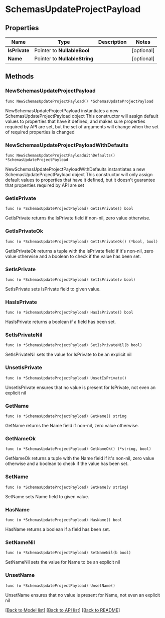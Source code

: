 # SchemasUpdateProjectPayload

## Properties

Name | Type | Description | Notes
------------ | ------------- | ------------- | -------------
**IsPrivate** | Pointer to **NullableBool** |  | [optional] 
**Name** | Pointer to **NullableString** |  | [optional] 

## Methods

### NewSchemasUpdateProjectPayload

`func NewSchemasUpdateProjectPayload() *SchemasUpdateProjectPayload`

NewSchemasUpdateProjectPayload instantiates a new SchemasUpdateProjectPayload object
This constructor will assign default values to properties that have it defined,
and makes sure properties required by API are set, but the set of arguments
will change when the set of required properties is changed

### NewSchemasUpdateProjectPayloadWithDefaults

`func NewSchemasUpdateProjectPayloadWithDefaults() *SchemasUpdateProjectPayload`

NewSchemasUpdateProjectPayloadWithDefaults instantiates a new SchemasUpdateProjectPayload object
This constructor will only assign default values to properties that have it defined,
but it doesn't guarantee that properties required by API are set

### GetIsPrivate

`func (o *SchemasUpdateProjectPayload) GetIsPrivate() bool`

GetIsPrivate returns the IsPrivate field if non-nil, zero value otherwise.

### GetIsPrivateOk

`func (o *SchemasUpdateProjectPayload) GetIsPrivateOk() (*bool, bool)`

GetIsPrivateOk returns a tuple with the IsPrivate field if it's non-nil, zero value otherwise
and a boolean to check if the value has been set.

### SetIsPrivate

`func (o *SchemasUpdateProjectPayload) SetIsPrivate(v bool)`

SetIsPrivate sets IsPrivate field to given value.

### HasIsPrivate

`func (o *SchemasUpdateProjectPayload) HasIsPrivate() bool`

HasIsPrivate returns a boolean if a field has been set.

### SetIsPrivateNil

`func (o *SchemasUpdateProjectPayload) SetIsPrivateNil(b bool)`

 SetIsPrivateNil sets the value for IsPrivate to be an explicit nil

### UnsetIsPrivate
`func (o *SchemasUpdateProjectPayload) UnsetIsPrivate()`

UnsetIsPrivate ensures that no value is present for IsPrivate, not even an explicit nil
### GetName

`func (o *SchemasUpdateProjectPayload) GetName() string`

GetName returns the Name field if non-nil, zero value otherwise.

### GetNameOk

`func (o *SchemasUpdateProjectPayload) GetNameOk() (*string, bool)`

GetNameOk returns a tuple with the Name field if it's non-nil, zero value otherwise
and a boolean to check if the value has been set.

### SetName

`func (o *SchemasUpdateProjectPayload) SetName(v string)`

SetName sets Name field to given value.

### HasName

`func (o *SchemasUpdateProjectPayload) HasName() bool`

HasName returns a boolean if a field has been set.

### SetNameNil

`func (o *SchemasUpdateProjectPayload) SetNameNil(b bool)`

 SetNameNil sets the value for Name to be an explicit nil

### UnsetName
`func (o *SchemasUpdateProjectPayload) UnsetName()`

UnsetName ensures that no value is present for Name, not even an explicit nil

[[Back to Model list]](../README.md#documentation-for-models) [[Back to API list]](../README.md#documentation-for-api-endpoints) [[Back to README]](../README.md)


